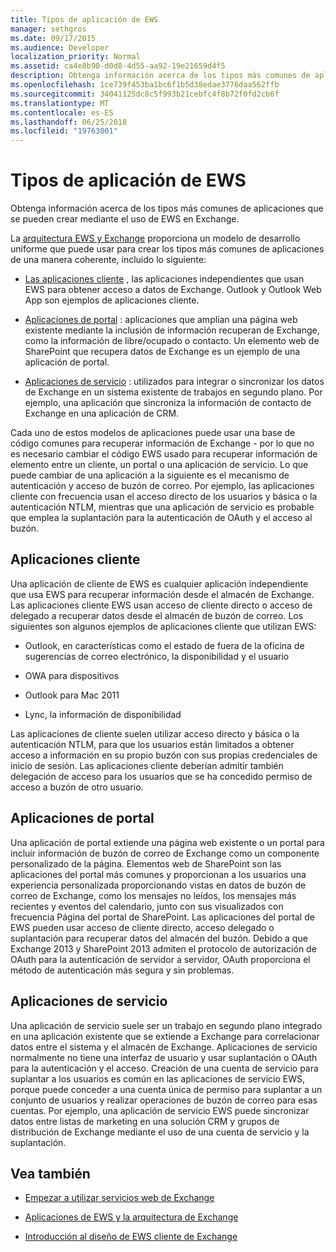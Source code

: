 ```yaml
---
title: Tipos de aplicación de EWS
manager: sethgros
ms.date: 09/17/2015
ms.audience: Developer
localization_priority: Normal
ms.assetid: ca4e8b90-d0d8-4d55-aa92-19e21659d4f5
description: Obtenga información acerca de los tipos más comunes de aplicaciones que se pueden crear mediante el uso de EWS en Exchange.
ms.openlocfilehash: 1ce739f453ba1bc6f1b5d38edae3776daa562ffb
ms.sourcegitcommit: 34041125dc8c5f993b21cebfc4f8b72f0fd2cb6f
ms.translationtype: MT
ms.contentlocale: es-ES
ms.lasthandoff: 06/25/2018
ms.locfileid: "19763001"
---
```

# <a name="ews-application-types"></a>Tipos de aplicación de EWS

Obtenga información acerca de los tipos más comunes de aplicaciones que se pueden crear mediante el uso de EWS en Exchange.
  
La [arquitectura EWS y Exchange](ews-applications-and-the-exchange-architecture.md) proporciona un modelo de desarrollo uniforme que puede usar para crear los tipos más comunes de aplicaciones de una manera coherente, incluido lo siguiente: 
  
- [Las aplicaciones cliente](#bk_clientapps) , las aplicaciones independientes que usan EWS para obtener acceso a datos de Exchange. Outlook y Outlook Web App son ejemplos de aplicaciones cliente. 
    
- [Aplicaciones de portal](#bk_portalapps) : aplicaciones que amplían una página web existente mediante la inclusión de información recuperan de Exchange, como la información de libre/ocupado o contacto. Un elemento web de SharePoint que recupera datos de Exchange es un ejemplo de una aplicación de portal. 
    
- [Aplicaciones de servicio](#bk_serviceapps) : utilizados para integrar o sincronizar los datos de Exchange en un sistema existente de trabajos en segundo plano. Por ejemplo, una aplicación que sincroniza la información de contacto de Exchange en una aplicación de CRM. 
    
Cada uno de estos modelos de aplicaciones puede usar una base de código comunes para recuperar información de Exchange - por lo que no es necesario cambiar el código EWS usado para recuperar información de elemento entre un cliente, un portal o una aplicación de servicio. Lo que puede cambiar de una aplicación a la siguiente es el mecanismo de autenticación y acceso de buzón de correo. Por ejemplo, las aplicaciones cliente con frecuencia usan el acceso directo de los usuarios y básica o la autenticación NTLM, mientras que una aplicación de servicio es probable que emplea la suplantación para la autenticación de OAuth y el acceso al buzón.
  
## <a name="client-applications"></a>Aplicaciones cliente
<a name="bk_clientapps"> </a>

Una aplicación de cliente de EWS es cualquier aplicación independiente que usa EWS para recuperar información desde el almacén de Exchange. Las aplicaciones cliente EWS usan acceso de cliente directo o acceso de delegado a recuperar datos desde el almacén de buzón de correo. Los siguientes son algunos ejemplos de aplicaciones cliente que utilizan EWS:
  
- Outlook, en características como el estado de fuera de la oficina de sugerencias de correo electrónico, la disponibilidad y el usuario
    
- OWA para dispositivos
    
- Outlook para Mac 2011
    
- Lync, la información de disponibilidad
    
Las aplicaciones de cliente suelen utilizar acceso directo y básica o la autenticación NTLM, para que los usuarios están limitados a obtener acceso a información en su propio buzón con sus propias credenciales de inicio de sesión. Las aplicaciones cliente deberían admitir también delegación de acceso para los usuarios que se ha concedido permiso de acceso a buzón de otro usuario.
  
## <a name="portal-applications"></a>Aplicaciones de portal
<a name="bk_portalapps"> </a>

Una aplicación de portal extiende una página web existente o un portal para incluir información de buzón de correo de Exchange como un componente personalizado de la página. Elementos web de SharePoint son las aplicaciones del portal más comunes y proporcionan a los usuarios una experiencia personalizada proporcionando vistas en datos de buzón de correo de Exchange, como los mensajes no leídos, los mensajes más recientes y eventos del calendario, junto con sus visualizados con frecuencia Página del portal de SharePoint. Las aplicaciones del portal de EWS pueden usar acceso de cliente directo, acceso delegado o suplantación para recuperar datos del almacén del buzón. Debido a que Exchange 2013 y SharePoint 2013 admiten el protocolo de autorización de OAuth para la autenticación de servidor a servidor, OAuth proporciona el método de autenticación más segura y sin problemas.
  
## <a name="service-applications"></a>Aplicaciones de servicio
<a name="bk_serviceapps"> </a>

Una aplicación de servicio suele ser un trabajo en segundo plano integrado en una aplicación existente que se extiende a Exchange para correlacionar datos entre el sistema y el almacén de Exchange. Aplicaciones de servicio normalmente no tiene una interfaz de usuario y usar suplantación o OAuth para la autenticación y el acceso. Creación de una cuenta de servicio para suplantar a los usuarios es común en las aplicaciones de servicio EWS, porque puede conceder a una cuenta única de permiso para suplantar a un conjunto de usuarios y realizar operaciones de buzón de correo para esas cuentas. Por ejemplo, una aplicación de servicio EWS puede sincronizar datos entre listas de marketing en una solución CRM y grupos de distribución de Exchange mediante el uso de una cuenta de servicio y la suplantación.
  
## <a name="see-also"></a>Vea también


- [Empezar a utilizar servicios web de Exchange](start-using-web-services-in-exchange.md)
    
- [Aplicaciones de EWS y la arquitectura de Exchange](ews-applications-and-the-exchange-architecture.md)
    
- [Introducción al diseño de EWS cliente de Exchange](ews-client-design-overview-for-exchange.md)
    

